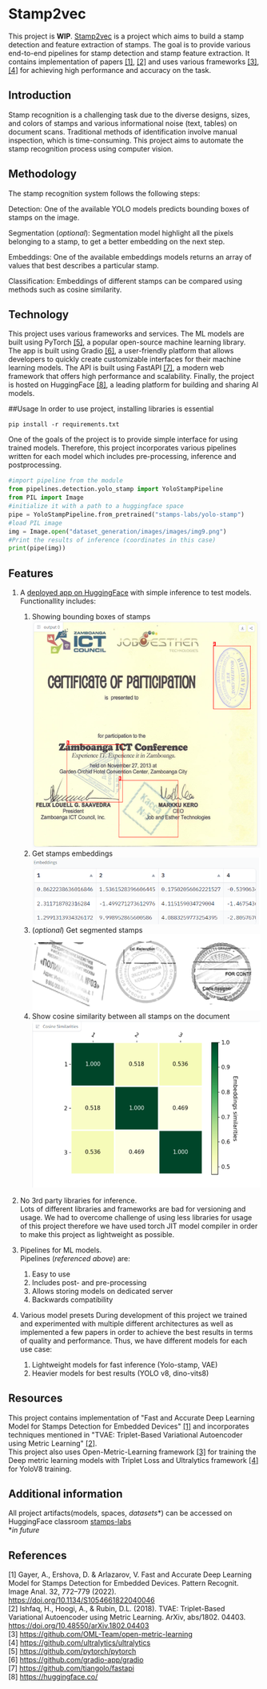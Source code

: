 # Stamp2vec

This project is **WIP**. [Stamp2vec](https://gitlab.pg.innopolis.university/stamps-labs/stamp2vec) is a project which aims to build a stamp detection and feature extraction of stamps. The goal is to provide various end-to-end pipelines for stamp detection and stamp feature extraction. It contains implementation of papers [[1]](#1), [[2]](#2) and uses various frameworks [[3]](#3), [[4]](#4) for achieving high performance and accuracy on the task.

## Introduction

Stamp recognition is a challenging task due to the diverse designs, sizes, and colors of stamps and various informational noise (text, tables) on document scans. Traditional methods of identification involve manual inspection, which is time-consuming. This project aims to automate the stamp recognition process using computer vision.

## Methodology

The stamp recognition system follows the following steps:

Detection: One of the available YOLO models predicts bounding boxes of stamps on the image.

Segmentation (*optional*): Segmentation model highlight all the pixels belonging to a stamp, to get a better embedding on the next step.

Embeddings: One of the available embeddings models returns an array of values that best describes a particular stamp.

Classification: Embeddings of different stamps can be compared using methods such as cosine similarity.

## Technology

This project uses various frameworks and services. The ML models are built using PyTorch [[5]](#5), a popular open-source machine learning library. The app is built using Gradio [[6]](#6), a user-friendly platform that allows developers to quickly create customizable interfaces for their machine learning models. The API is built using FastAPI [[7]](#7), a modern web framework that offers high performance and scalability. Finally, the project is hosted on HuggingFace [[8]](#8), a leading platform for building and sharing AI models.

##Usage
 In order to use project, installing libraries is essential
 ```
 pip install -r requirements.txt
 ```
 One of the goals of the project is to provide simple interface for using trained models. Therefore, this project incorporates various pipelines written for each model which includes pre-processing, inference and postprocessing.
 ```python
 #import pipeline from the module
 from pipelines.detection.yolo_stamp import YoloStampPipeline
 from PIL import Image
 #initialize it with a path to a huggingface space
 pipe = YoloStampPipeline.from_pretrained("stamps-labs/yolo-stamp")
 #load PIL image
 img = Image.open("dataset_generation/images/images/img9.png")
 #Print the results of inference (coordinates in this case)
 print(pipe(img))
 ```

## Features

1. A [deployed app on HuggingFace](https://huggingface.co/spaces/stamps-labs/stamp2vec) with simple inference to test models. Functionallity includes: <br />

   1. Showing bounding boxes of stamps <br />
        ![1689532045977](media/1689532045977.png)
   2. Get stamps embeddings <br />
        ![1689532091404](media/1689532091404.png)
   3. (*optional*) Get segmented stamps <br />
        ![segmented](media/segmented.png)
   5. Show cosine similarity between all stamps on the document <br />
        ![1689532107995](media/1689532107995.png)

2. No 3rd party libraries for inference. <br />
   Lots of different libraries and frameworks are bad for versioning and usage. We had to overcome challenge of using less libraries for usage of this project therefore we have used torch JIT model compiler in order to make this project as lightweight as possible.

3. Pipelines for ML models. <br />
   Pipelines (*referenced above*) are: <br />
   1. Easy to use <br />
   2. Includes post- and pre-processing <br />
   3. Allows storing models on dedicated server <br />
   4. Backwards compatibility <br />
4. Various model presets
   During development of this project we trained and experimented with multiple different architectures as well as implemented a few papers in order to achieve the best results in terms of quality and performance. Thus, we have different models for each use case:
   1. Lightweight models for fast inference (Yolo-stamp, VAE)
   2. Heavier models for best results (YOLO v8, dino-vits8)



## Resources
 This project contains implementation of "Fast and Accurate Deep Learning Model for Stamps Detection for Embedded Devices" [[1]](#1) and incorporates techniques mentioned in "TVAE: Triplet-Based Variational Autoencoder using Metric Learning" [[2]](#2). <br />
 This project also uses Open-Metric-Learning framework [[3]](#3) for training the Deep metric learning models with Triplet Loss and Ultralytics framework [[4]](#4) for YoloV8 training. <br />
## Additional information
All project artifacts(models, spaces, *datasets**) can be accessed on HuggingFace classroom [stamps-labs](https://huggingface.co/stamps-labs) <br />
**in future*

## References
 <a id="1">[1]</a> Gayer, A., Ershova, D. & Arlazarov, V. Fast and Accurate Deep Learning Model for Stamps Detection for Embedded Devices. Pattern Recognit. Image Anal. 32, 772–779 (2022). https://doi.org/10.1134/S1054661822040046 <br />
 <a id="2">[2]</a>  Ishfaq, H., Hoogi, A., & Rubin, D.L. (2018). TVAE: Triplet-Based Variational Autoencoder using Metric Learning. ArXiv, abs/1802. 04403. https://doi.org/10.48550/arXiv.1802.04403 <br />
 <a id="3">[3]</a> https://github.com/OML-Team/open-metric-learning <br />
 <a id="4">[4]</a> https://github.com/ultralytics/ultralytics <br />
 <a id="5">[5]</a> https://github.com/pytorch/pytorch <br />
 <a id="6">[6]</a> https://github.com/gradio-app/gradio <br />
 <a id="7">[7]</a> https://github.com/tiangolo/fastapi <br />
 <a id="8">[8]</a> https://huggingface.co/ <br />
